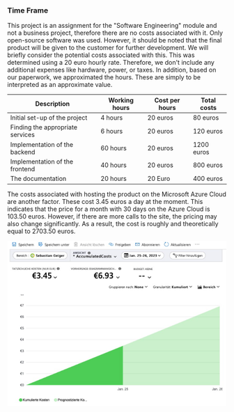 ### Time Frame

This project is an assignment for the "Software Engineering" module and not a business project, therefore there are no costs associated with it. Only open-source software was used. However, it should be noted that the final product will be given to the customer for further development. We will briefly consider the potential costs associated with this. This was determined using a 20 euro hourly rate. Therefore, we don't include any additional expenses like hardware, power, or taxes. In addition, based on our paperwork, we approximated the hours. These are simply to be interpreted as an approximate value.


| Description  | Working hours | Cost per hours | Total costs |
| ------------- | ------------- | ------------- |------------- |
| Initial set-up of the project  | 4 hours  | 20 euros | 80 euros |
| Finding the appropriate services  | 6 hours | 20 euros | 120 euros |
| Implementation of the backend  | 60 hours | 20 euros | 1200 euros |
| Implementation of the frontend  | 40 hours | 20 euros | 800 euros |
| The documentation  | 20 hours | 20 Euro | 400 euros |



The costs associated with hosting the product on the Microsoft Azure Cloud are another factor. These cost 3.45 euros a day at the moment. This indicates that the price for a month with 30 days on the Azure Cloud is 103.50 euros. However, if there are more calls to the site, the pricing may also change significantly. As a result, the cost is roughly and theoretically equal to 2703.50 euros.   

![system architecture](/deliverables/cloud.jpg)




